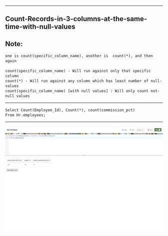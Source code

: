 --------------------------------------------------------------------------------
Count-Records-in-3-columns-at-the-same-time-with-null-values
--------------------------------------------------------------------------------

Note:
--------------------------------------------------------------------------------
    one is count(specific_column_name), another is  count(*), and then again 

    count(specific_column_name) - Will run against only that specific column
    count(*) - Will run against any column which has least number of null-values
    count(specific_column_name) [with null values] : Will only count not-null values

--------------------------------------------------------------------------------

    Select Count(Employee_Id), Count(*), count(commission_pct)
    From Hr.employees;

--------------------------------------------------------------------------------

![!](../../../../Assets/Oracle/Count-Records-in-3-columns-at-the-same-time-with-null-values.PNG)
